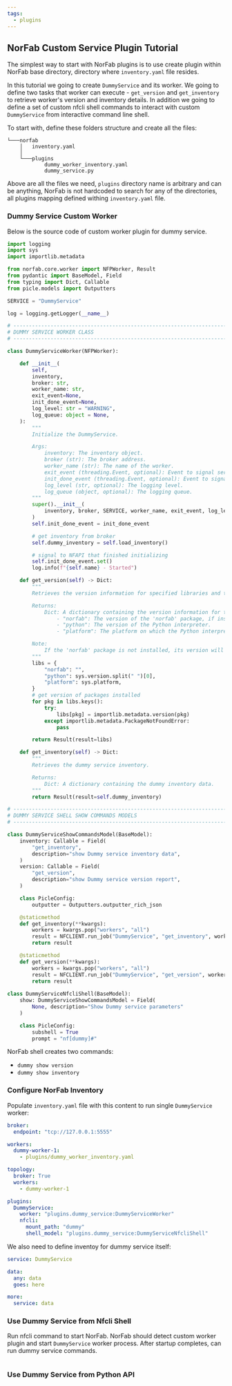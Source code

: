 ```yaml
---
tags:
  - plugins
---
```


## NorFab Custom Service Plugin Tutorial

The simplest way to start with NorFab plugins is to use create plugin within NorFab base directory, directory where `inventory.yaml` file resides.

In this tutorial we going to create `DummyService` and its worker. We going to define two tasks that worker can execute - `get_version` and `get_inventory` to retrieve worker's version and inventory details. In addition we going to define a set of custom nfcli shell commands to interact with custom `DummyService` from interactive command line shell.

To start with, define these folders structure and create all the files:

``` shell
└───norfab
    │   inventory.yaml
    │
    └───plugins
            dummy_worker_inventory.yaml
            dummy_service.py
```

Above are all the files we need, `plugins` directory name is arbitrary and can be anything, NorFab is not hardcoded to search for any of the directories, all plugins mapping defined withing `inventory.yaml` file.

### Dummy Service Custom Worker

Below is the source code of custom worker plugin for dummy service.

``` python title="plugins/dummy_service.py"
import logging
import sys
import importlib.metadata

from norfab.core.worker import NFPWorker, Result
from pydantic import BaseModel, Field
from typing import Dict, Callable
from picle.models import Outputters

SERVICE = "DummyService"

log = logging.getLogger(__name__)

# ---------------------------------------------------------------------------------------------
# DUMMY SERVICE WORKER CLASS
# ---------------------------------------------------------------------------------------------

class DummyServiceWorker(NFPWorker):

    def __init__(
        self,
        inventory,
        broker: str,
        worker_name: str,
        exit_event=None,
        init_done_event=None,
        log_level: str = "WARNING",
        log_queue: object = None,
    ):
        """
        Initialize the DummyService.

        Args:
            inventory: The inventory object.
            broker (str): The broker address.
            worker_name (str): The name of the worker.
            exit_event (threading.Event, optional): Event to signal service exit. 
            init_done_event (threading.Event, optional): Event to signal initialization completion. 
            log_level (str, optional): The logging level. 
            log_queue (object, optional): The logging queue. 
        """
        super().__init__(
            inventory, broker, SERVICE, worker_name, exit_event, log_level, log_queue
        )
        self.init_done_event = init_done_event

        # get inventory from broker
        self.dummy_inventory = self.load_inventory()

        # signal to NFAPI that finished initializing
        self.init_done_event.set()
        log.info(f"{self.name} - Started")

    def get_version(self) -> Dict:
        """
        Retrieves the version information for specified libraries and the current Python environment.

        Returns:
            Dict: A dictionary containing the version information for the following keys:
                - "norfab": The version of the 'norfab' package, if installed.
                - "python": The version of the Python interpreter.
                - "platform": The platform on which the Python interpreter is running.

        Note:
            If the 'norfab' package is not installed, its version will be an empty string.
        """
        libs = {
            "norfab": "",
            "python": sys.version.split(" ")[0],
            "platform": sys.platform,
        }
        # get version of packages installed
        for pkg in libs.keys():
            try:
                libs[pkg] = importlib.metadata.version(pkg)
            except importlib.metadata.PackageNotFoundError:
                pass

        return Result(result=libs)

    def get_inventory(self) -> Dict:
        """
        Retrieves the dummy service inventory.

        Returns:
            Dict: A dictionary containing the dummy inventory data.
        """
        return Result(result=self.dummy_inventory)

# ---------------------------------------------------------------------------------------------
# DUMMY SERVICE SHELL SHOW COMMANDS MODELS
# ---------------------------------------------------------------------------------------------

class DummyServiceShowCommandsModel(BaseModel):
    inventory: Callable = Field(
        "get_inventory",
        description="show Dummy service inventory data",
    )
    version: Callable = Field(
        "get_version",
        description="show Dummy service version report",
    )

    class PicleConfig:
        outputter = Outputters.outputter_rich_json

    @staticmethod
    def get_inventory(**kwargs):
        workers = kwargs.pop("workers", "all")
        result = NFCLIENT.run_job("DummyService", "get_inventory", workers=workers)
        return result

    @staticmethod
    def get_version(**kwargs):
        workers = kwargs.pop("workers", "all")
        result = NFCLIENT.run_job("DummyService", "get_version", workers=workers)
        return result
    
class DummyServiceNfcliShell(BaseModel):
    show: DummyServiceShowCommandsModel = Field(
        None, description="Show Dummy service parameters"
    )

    class PicleConfig:
        subshell = True
        prompt = "nf[dummy]#"
```

NorFab shell creates two commands:

- `dummy show version`
- `dummy show inventory`

### Configure NorFab Inventory

Populate `inventory.yaml` file with this content to run single `DummyService` worker:

``` yaml title="inventory.yaml"
broker:
  endpoint: "tcp://127.0.0.1:5555"

workers:
  dummy-worker-1:
    - plugins/dummy_worker_inventory.yaml

topology:
  broker: True
  workers:
    - dummy-worker-1

plugins:
  DummyService: 
    worker: "plugins.dummy_service:DummyServiceWorker"
    nfcli: 
      mount_path: "dummy"
      shell_model: "plugins.dummy_service:DummyServiceNfcliShell"
```

We also need to define inventoy for dummy service itself:

``` yaml title="plugins/dummy_worker_inventory.yaml"
service: DummyService

data:
  any: data
  goes: here

more:
  service: data
```

### Use Dummy Service from Nfcli Shell

Run nfcli command to start NorFab. NorFab should detect custom worker plugin and start `DummyService` worker process. After startup completes, can run dummy service commands.

```

```

### Use Dummy Service from Python API

```

```